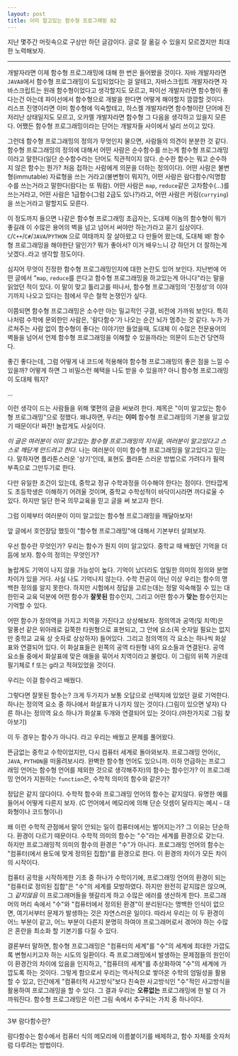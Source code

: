 ```yaml
---
layout: post
title: 이미 알고있는 함수형 프로그래밍 02
---
```



지난 몇주간 머릿속으로 구상만 하던 글감이다. 글로 잘 옮길 수 있을지 모르겠지만 최대한 노력해보자.

---

개발자라면 이제 함수형 프로그래밍에 대해 한 번은 들어봤을 것이다.
자바 개발자라면 `JAVA8`에서 함수형 프로그래밍이 도입되었다는 걸 알테고, 자바스크립트 개발자라면 자바스크립트는 원래 함수형이었다고 생각할지도 모르고, 파이선 개발자라면 함수형이 좋다는건 아는데 파이선에서 함수형으로 개발을 한다면 어떻게 해야할지 깜깜할 것이다.
리스프 진영이라면 이미 함수형에 익숙할테고, 하스켈 개발자라면 함수형이란 단어에 진저리난 상태일지도 모르고, 오카멜 개발자라면 함수형 그 다음을 생각하고 있을지 모른다.
어쨌든 함수형 프로그래밍이라는 단어는 개발자들 사이에서 널리 쓰이고 있다.

그런데 함수형 프로그래밍의 정의가 무엇인지 물으면, 사람들의 의견이 분분한 것 같다.
함수형 프로그래밍의 정의에 대해서 어떤 사람은 순수함수를 쓰는게 함수형 프로그래밍이라고 말한다(일단 순수함수라는 단어도 직관적이지 않다. 순수한 함수는 뭐고 순수하지 않은 함수는 뭔가? 처음 접하는 사람에게 의문을 더하는 정의이다).
어떤 사람은 불변형(immutable) 자료형을 쓰는 거라고(불변형이 뭐지?), 어떤 사람은 람다함수/익명함수를 쓰는거라고 말한다(람다는 또 뭐람).
어떤 사람은 `map`, `reduce`같은 고차함수(...)를 쓰는거라고, 어떤 사람은 1급함수(그럼 2급도 있나?)라고, 어떤 사람은 커링(`currying`)을 쓰는거라고 말할지도 모른다.

이 정도까지 들으면 나같은 함수형 프로그래밍 초급자는, 도대체 이놈의 함수형이 뭐가 좋길래 이 수많은 용어의 벽을 넘고 넘어서 써야만 하는가라고 묻기 십상이다.
`C`/`C++`/`C#`/`JAVA`/`PYTHON` 으로 여태까지 잘 살아왔고 다 만들어 왔는데, 도대체 왜! 함수형 프로그래밍을 해야한단 말인가? 뭐가 좋아서?
이거 배우느니 걍 하던거 더 잘하는게 낫겠다..라고 생각할 정도이다.

심지어 무엇이 진정한 함수형 프로그래밍인지에 대한 논란도 있어 보인다.
지난번에 어떤 글에서 "`map`, `reduce`를 쓴다고 함수형 프로그래밍을 하고있는게 아니다"라는 말을 읽었던 적이 있다.
이 말이 맞고 틀리고를 떠나서, 함수형 프로그래밍의 '진정성'의 이야기까지 나오고 있다는 점에서 무슨 철학 논쟁인가 싶다.

이쯤되면 함수형 프로그래밍은 소수만 아는 밀교적인 구결, 비전에 가까워 보인다. 특히 나처럼 수학에 문외한인 사람은, '람다함수'가 나오는 순간 뇌가 멈추는 것 같다.
누가 가르쳐주는 사람 없이 함수형이 좋다는 이야기만 들었을때, 도대체 이 수많은 전문용어의 벽들을 넘어서 언제 함수형 프로그래밍을 이해할 수 있을까라는 의문이 드는건 당연하다.

좋긴 좋다는데, 그럼 어떻게 내 코드에 적용해야 함수형 프로그래밍의 좋은 점을 느낄 수 있을까? 어떻게 하면 그 비밀스런 혜택을 나도 받을 수 있을까? 아니 함수형 프로그래밍이 도대체 뭐지?

...

이런 생각이 드는 사람들을 위해 몇편의 글을 써보려 한다.
제목은 "이미 알고있는 함수형 프로그래밍"으로 정했다.
왜냐하면, 우리는 **이미** 함수형 프로그래밍의 기본을 알고있기 때문이다! 짜잔! 놀랍게도 사실이다.

*이 글은 여러분이 이미 알고있는 함수형 프로그래밍의 지식을, 여러분이 알고있다고 스스로 깨닫게 만드려고 한다.*
나는 여러분이 이미 함수형 프로그래밍을 알고있다고 믿는다. 말하자면 플라톤스러운 '상기'인데, 표현도 플라톤 스러운 방법으로 가려다가 필력 부족으로 그만두기로 한다.

다만 유일한 조건이 있는데, 중학교 정규 수학과정을 이수해야 한다는 점이다. 안타깝게도 초등학생은 이해하기 어려울 것이며, 중학교 수학성적이 바닥이시라면 까다로울 수 있다. 하지만 일단 한국 의무교육을 믿고 글을 써 보고자 한다.

그럼 이제부터 여러분이 이미 알고있는 함수형 프로그래밍을 깨달아보자!


앞 글에서 호언장담 했듯이 "함수형 프로그래밍"에 대해서 기본부터 살펴보자.

우선 함수란 무엇인가? 우리는 함수가 뭔지 이미 알고있다. 중학교 때 배웠던 기억을 더듬에 보자. 함수의 정의는 무엇인가?

놀랍게도 기억이 나지 않을 가능성이 높다. 기억이 났더라도 엄밀한 의미의 정의와 분명 차이가 있을 거다. 사실 나도 기억나지 않는다. 수학 전공이 아닌 이상 우리는 함수의 명백한 정의를 알지 못한다. 하지만 시험에서 정답을 고르는데는 정말 익숙해질 수 있는 대한민국 교육 덕분에 어떤 함수가 **잘못된** 함수인지, 그리고 어떤 함수가 **맞는** 함수인지는 기억할 수 있다.

어떤 함수가 정의역을 가지고 치역을 가진다고 상상해보자. 정의역과 공역(및 치역)은 말풍선 같은 위아래로 길쭉한 타원형으로 표현되고, 그 안에 요소(꼭 숫자일 필요는 없지만 중학교 교육 상 숫자로 상상하자) 들어있다. 그리고 정의역의 각 요소는 하나씩 화살표와 연결되어 있다. 이 화살표들은 왼쪽의 공역 타원형 내의 요소들과 연결된다. 공역 요소들 중에서 화살표에 맞은 애들을 묶어서 치역이라고 불렀다. 이 그림의 위쪽 가운데 필기체로 f 또는 g라고 적혀있었을 것이다.

우리는 이걸 함수라고 배웠다.

그렇다면 잘못된 함수는? 크게 두가지가 보통 오답으로 선택지에 있었던 걸로 기억한다. 하나는 정의역 요소 중 하나에서 화살표가 나가지 않는 것이다.(그림이 있으면 넣자) 다른 하나는 정의역 요소 하나가 화살표 두개와 연결되어 있는 것이다.(마찬가지로 그림 찾아보기)

이 두 경우는 함수가 아니다. 라고 우리는 배웠고 문제를 풀어왔다.


뜬금없는 중학교 수학이었지만, 다시 컴퓨터 세계로 돌아와보자. 프로그래밍 언어(`C`, `JAVA`, `PYTHON`을 떠올려보시라. 완벽한 함수형 언어도 있으니까. 이하 언급하는 프로그래밍 언어는 함수형 언어를 제외한 것으로 생각해주자)의 함수는 함수인가? 이 프로그래밍 언어가 지원하는 `function`은, 수학적 의미의 함수와 같은가?

정답은 같지 않다이다. 수학적 함수와 프로그래밍 언어의 함수는 같지않다. 유명한 예를 들어서 어떻게 다른지 보자.
(C 언어에서 메모리에 의해 단순 덧셈이 달라지는 예시 - 대화형이나 코드형이나)

왜 이런 수학적 관점에서 말이 안되는 일이 컴퓨터에서는 벌어지는가? 그 이유는 단순하다. 환경이 다르기 때문이다. 수학적 의미의 함수는 "수"라는 세계를 환경으로 갖는다. 하지만 프로그래밍적 의미의 함수의 환경은 "수"가 아니다. 프로그래밍 언어의 함수는 "컴퓨터(에서 용도에 맞게 정의된 집합)"를 환경으로 한다. 이 환경의 차이가 모든 차이의 시작이다.

컴퓨터 공학을 시작하게한 기초 중 하나가 수학이기에, 프로그래밍 언어의 환경이 되는 "컴퓨터로 정의된 집합"은 "수"의 세계를 모방하였다. 하지만 완전히 같지많은 않으며, 그 *같지않음* 이 프로그래머들을 헷갈리게 하고 수많은 에러를 생산하게 한다. 프로그래머의 머리 속에서 "수"와 "컴퓨터에서 정의된 환경"이 분리된다는 명백한 인식이 없으면, 여기서부터 문제가 발생하는 것은 자연스러운 일이다. 따라서 우리는 이 두 환경이 어느 부분이 같고, 어느 부분이 다른지 분명히 하여야 프로그래머로서 겪어야 하는 수많은 혼란을 최소화 할 기본기를 다질 수 있다.

결론부터 말하면, 함수형 프로그래밍은 "컴퓨터의 세계"를 "수"의 세계에 최대한 가깝도록 변형시키고자 하는 시도의 일환이다. 즉 프로그래밍에서 발생하는 문제점들의 원인이 이 환경간의 차이에 있음을 인지하고, "컴퓨텨의 세계"를 추상화하여 "수"의 세계에 가깝도록 하는 것이다. 그렇게 함으로서 우리는 역사적으로 쌓아온 수학의 엄밀성을 활용할 수 있고, 인간에게 "컴퓨터적 사고방식"보다 친숙한 사고방식인 "수"적인 사고방식을 활용하여 프로그래밍을 할 수 있다. 그 결과 우리는 **오류없는** 프로그래밍에 한 발 더 가까워진다. 함수형 프로그래밍은 이런 그림 속에서 추구되는 가치 중 하나이다.


---
3부
람다함수란?

람다함수는 함수에서 컴퓨터 식의 메모리에 이름붙이기를 배제하고, 함수 자체를 숫자처럼 다루려는 방법이다.
